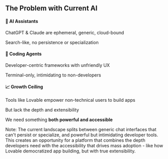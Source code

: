 ## The Problem with Current AI

<div class="grid grid-cols-3 gap-4 my-6">
  <div class="fragment bg-white/10 p-4 rounded-lg border border-white/20">
    <h4 class="mb-2">💬 AI Assistants</h4>
    <p class="text-sm leading-tight">ChatGPT & Claude are ephemeral, generic, cloud-bound</p>
    <p class="text-xs italic mt-1">Search-like, no persistence or specialization</p>
  </div>
  <div class="fragment bg-white/10 p-4 rounded-lg border border-white/20">
    <h4 class="mb-2">🔧 Coding Agents</h4>
    <p class="text-sm leading-tight">Developer-centric frameworks with unfriendly UX</p>
    <p class="text-xs italic mt-1">Terminal-only, intimidating to non-developers</p>
  </div>
  <div class="fragment bg-white/10 p-4 rounded-lg border border-white/20">
    <h4 class="mb-2">📈 Growth Ceiling</h4>
    <p class="text-sm leading-tight">Tools like Lovable empower non-technical users to build apps</p>
    <p class="text-xs italic mt-1">But lack the depth and extensibility</p>
  </div>
</div>

We need something **both powerful and accessible**
<!-- .element: class="fragment" -->

Note: The current landscape splits between generic chat interfaces that can't persist or specialize, and powerful but intimidating developer tools. This creates an opportunity for a platform that combines the depth developers need with the accessibility that drives mass adoption - like how Lovable democratized app building, but with true extensibility.
